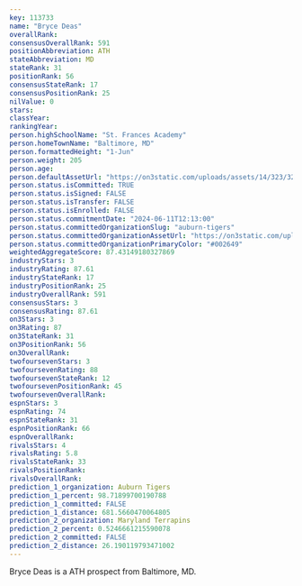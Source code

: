 ```yaml
---
key: 113733
name: "Bryce Deas"
overallRank: 
consensusOverallRank: 591
positionAbbreviation: ATH
stateAbbreviation: MD
stateRank: 31
positionRank: 56
consensusStateRank: 17
consensusPositionRank: 25
nilValue: 0
stars: 
classYear: 
rankingYear: 
person.highSchoolName: "St. Frances Academy"
person.homeTownName: "Baltimore, MD"
person.formattedHeight: "1-Jun"
person.weight: 205
person.age: 
person.defaultAssetUrl: "https://on3static.com/uploads/assets/14/323/323014.jpg"
person.status.isCommitted: TRUE
person.status.isSigned: FALSE
person.status.isTransfer: FALSE
person.status.isEnrolled: FALSE
person.status.commitmentDate: "2024-06-11T12:13:00"
person.status.committedOrganizationSlug: "auburn-tigers"
person.status.committedOrganizationAssetUrl: "https://on3static.com/uploads/assets/732/149/149732.svg"
person.status.committedOrganizationPrimaryColor: "#002649"
weightedAggregateScore: 87.43149180327869
industryStars: 3
industryRating: 87.61
industryStateRank: 17
industryPositionRank: 25
industryOverallRank: 591
consensusStars: 3
consensusRating: 87.61
on3Stars: 3
on3Rating: 87
on3StateRank: 31
on3PositionRank: 56
on3OverallRank: 
twofoursevenStars: 3
twofoursevenRating: 88
twofoursevenStateRank: 12
twofoursevenPositionRank: 45
twofoursevenOverallRank: 
espnStars: 3
espnRating: 74
espnStateRank: 31
espnPositionRank: 66
espnOverallRank: 
rivalsStars: 4
rivalsRating: 5.8
rivalsStateRank: 33
rivalsPositionRank: 
rivalsOverallRank: 
prediction_1_organization: Auburn Tigers
prediction_1_percent: 98.71899700190788
prediction_1_committed: FALSE
prediction_1_distance: 681.5660470064805
prediction_2_organization: Maryland Terrapins
prediction_2_percent: 0.5246661215590078
prediction_2_committed: FALSE
prediction_2_distance: 26.190119793471002
---
```

Bryce Deas is a ATH prospect from Baltimore, MD.